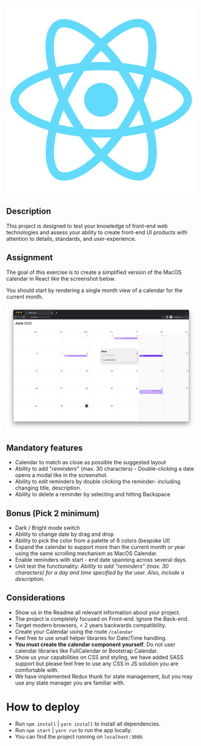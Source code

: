 ![hnt logo](https://raw.githubusercontent.com/HereNotThere/ReactChallenge/main/src/assets/hnt_logo_small.png)

## Description

This project is designed to test your knowledge of front-end web technologies
and assess your ability to create front-​end UI products with attention to
details, standards, and user-experience.

## Assignment

The goal of this exercise is to create a simplified version of the MacOS
calendar in React like the screenshot below.

You should start by rendering a single month view of a calendar for the current month.

![CalendarSample](https://raw.githubusercontent.com/HereNotThere/ReactChallenge/main/src/assets/layout.png)

## Mandatory features

- Calendar to match as close as possible the suggested layout
- Ability to add "_reminders_" (max. 30 characters) - Double-clicking a date
  opens a modal like in the screenshot.
- Ability to edit reminders by double clicking the reminder- including
  changing title, description.
- Ability to delete a reminder by selecting and hitting Backspace

## Bonus (Pick 2 minimum)

- Dark / Bright mode switch
- Ability to change date by drag and drop
- Ability to pick the color from a palette of 6 colors (bespoke UI)
- Expand the calendar to support more than the current month or year using the
  same scrolling mechanism as MacOS Calendar.
- Enable reminders with start - end date spanning across several days.
- Unit test the functionality: *Ability to add "*reminders*" (max. 30 characters) for a day and time specified by the user. Also, include a description.*

## Considerations

- Show us in the Readme all relevant information about your project.
- The project is completely focused on Front-end. Ignore the Back-end.
- Target modern browsers, < 2 years backwards compatibility.
- Create your Calendar using the route `/calendar`
- Feel free to use small helper libraries for Date/Time handling.
- **You must create the calendar component yourself**. Do not user calendar libraries like FullCalendar or Bootstrap Calendar.
- Show us your capabilities on CSS and styling, we have added SASS support but
  please feel free to use any CSS in JS solution you are comfortable with.
- We have implemented Redux thunk for state management, but you may use any state manager you are familiar with.

# How to deploy

- Run `npm install` | `yarn install` to install all dependencies.
- Run `npm start` | `yarn run` to run the app locally.
- You can find the project running on `localhost:3000`.
